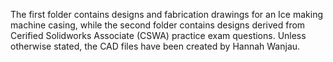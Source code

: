 The first folder contains designs and fabrication drawings for an Ice making machine casing, while the second folder contains designs derived from Cerified Solidworks Associate (CSWA) practice exam questions. Unless otherwise stated, the CAD files have been created by Hannah Wanjau.
